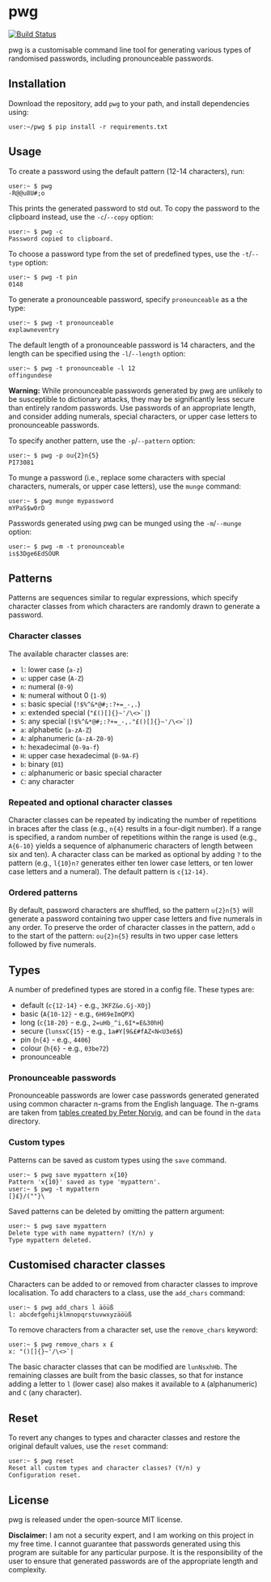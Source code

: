 # pwg

[![Build Status](https://travis-ci.com/rddunphy/pwg.svg?branch=master)](https://travis-ci.com/rddunphy/pwg)

pwg is a customisable command line tool for generating various types of randomised passwords, including pronounceable passwords.

## Installation

Download the repository, add `pwg` to your path, and install dependencies using:

```console
user:~/pwg $ pip install -r requirements.txt
```

## Usage

To create a password using the default pattern (12-14 characters), run:

```console
user:~ $ pwg
-R@@u8U#;o
```

This prints the generated password to std out. To copy the password to the clipboard instead, use the `-c`/`--copy` option:

```console
user:~ $ pwg -c
Password copied to clipboard.
```

To choose a password type from the set of predefined types, use the `-t`/`--type` option:

```console
user:~ $ pwg -t pin
0148
```

To generate a pronounceable password, specify `pronounceable` as a the type:

```console
user:~ $ pwg -t pronounceable
explawneventry
```

The default length of a pronounceable password is 14 characters, and the length can be specified using the `-l`/`--length` 
option:

```console
user:~ $ pwg -t pronounceable -l 12
offingundese
```

**Warning:** While pronounceable passwords generated by pwg are unlikely to be susceptible to dictionary attacks, they may be 
significantly less secure than entirely random passwords. Use passwords of an appropriate length, and consider adding numerals, 
special characters, or upper case letters to pronounceable passwords.

To specify another pattern, use the `-p`/`--pattern` option:

```console
user:~ $ pwg -p ou{2}n{5}
PI73081
```

To munge a password (i.e., replace some characters with special characters, numerals, or upper case letters), use the `munge` command:

```console
user:~ $ pwg munge mypassword
mYPaS$w0rD
```

Passwords generated using pwg can be munged using the `-m`/`--munge` option:

```console
user:~ $ pwg -m -t pronounceable
is$3Dge6EdSOUR
```

## Patterns

Patterns are sequences similar to regular expressions, which specify character classes from which characters are randomly drawn 
to generate a password. 

### Character classes

The available character classes are:

 - `l`: lower case (`a-z`)
 - `u`: upper case (`A-Z`)
 - `n`: numeral (`0-9`)
 - `N`: numeral without 0 (`1-9`)
 - `s`: basic special (`!$%^&*@#;:?+=_-,.`)
 - `x`: extended special (``"£()[]{}~'/\<>`|``)
 - `S`: any special (``!$%^&*@#;:?+=_-,."£()[]{}~'/\<>`|``)
 - `a`: alphabetic (`a-zA-Z`)
 - `A`: alphanumeric (`a-zA-Z0-9`)
 - `h`: hexadecimal (`0-9a-f`)
 - `H`: upper case hexadecimal (`0-9A-F`)
 - `b`: binary (`01`)
 - `c`: alphanumeric or basic special character
 - `C`: any character
 
### Repeated and optional character classes

Character classes can be repeated by indicating the number of repetitions in braces after the class (e.g., `n{4}` results in a 
four-digit number). If a range is specified, a random number of repetitions within the range is used (e.g., `A{6-10}` yields a 
sequence of alphanumeric characters of length between six and ten). A character class can be marked as optional by adding `?`
to the pattern (e.g., `l{10}n?` generates either ten lower case letters, or ten lower case letters and a numeral). The default 
pattern is `c{12-14}`.

### Ordered patterns

By default, password characters are shuffled, so the pattern `u{2}n{5}` will generate a password containing two upper case 
letters and five numerals in any order. To preserve the order of character classes in the pattern, add `o` to the start of the 
pattern: `ou{2}n{5}` results in two upper case letters followed by five numerals.

## Types

A number of predefined types are stored in a config file. These types are:

 - default (`c{12-14}` - e.g., `3KFZ&o.Gj-XOj`)
 - basic (`A{10-12}` - e.g., `6H69eImQPX`)
 - long (`c{18-20}` - e.g., `2=uHb_^i,6I*=E&30hH`)
 - secure (`lunsxC{15}` - e.g., `1a#Y[9&£#fAZ<N<U3e6$`)
 - pin (`n{4}` - e.g., `4406`)
 - colour (`h{6}` - e.g., `03be72`)
 - pronounceable

### Pronounceable passwords

Pronounceable passwords are lower case passwords generated generated using common character n-grams from the English language. 
The n-grams are taken from [tables created by Peter Norvig](http://norvig.com/mayzner.html), and can be found in the `data` 
directory.

### Custom types

Patterns can be saved as custom types using the `save` command.

```console
user:~ $ pwg save mypattern x{10}
Pattern 'x{10}' saved as type 'mypattern'.
user:~ $ pwg -t mypattern
[}£}/(""}\
```

Saved patterns can be deleted by omitting the pattern argument:

```console
user:~ $ pwg save mypattern
Delete type with name mypattern? (Y/n) y
Type mypattern deleted.
```

## Customised character classes

Characters can be added to or removed from character classes to improve localisation. To add characters to a class, use the 
`add_chars` command:

```console
user:~ $ pwg add_chars l äöüß
l: abcdefgehijklmnopqrstuvwxyzäöüß
```

To remove characters from a character set, use the `remove_chars` keyword:

```console
user:~ $ pwg remove_chars x £
x: "()[]{}~'/\<>`|
```

The basic character classes that can be modified are `lunNsxhHb`. The remaining classes 
are built from the basic classes, so that for instance adding a letter to `l` (lower case) also makes it available to `A` 
(alphanumeric) and `C` (any character).

## Reset

To revert any changes to types and character classes and restore the original default values, use the `reset` command:

```console
user:~ $ pwg reset
Reset all custom types and character classes? (Y/n) y
Configuration reset.
```

## License

pwg is released under the open-source MIT license.

**Disclaimer:** I am not a security expert, and I am working on this project in my free time. I cannot guarantee that passwords
generated using this program are suitable for any particular purpose. It is the responsibility of the user to ensure that generated
passwords are of the appropriate length and complexity.
